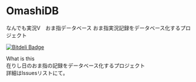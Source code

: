 OmashiDB
========

なんでも実況V　おま指データベース
おま指実況記録をデータベース化するプロジェクト


[![Bitdeli Badge](https://d2weczhvl823v0.cloudfront.net/kikakubu-ksg/omashidb/trend.png)](https://bitdeli.com/free "Bitdeli Badge")

What is this  
在りし日のおま指の記録をデータベース化するプロジェクト  
詳細はIssuesリストにて。

